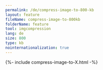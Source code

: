```yaml
---
permalink: /de/compress-image-to-800-kb
layout: feature
fileName: compress-image-to-800kb
folderName: feature
tool: imgcompression
lang: de
size: 800
type: kb
nointernationalization: true
---
```

{%- include compress-image-to-X.html -%}       
